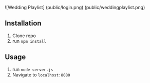 ![Wedding Playlist]
(public/login.png)
(public/weddingplaylist.png)


## Installation

1. Clone repo
2. run `npm install`

## Usage

1. run `node server.js`
2. Navigate to `localhost:8080`
